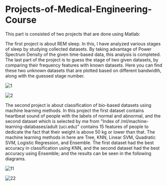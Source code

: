 # Projects-of-Medical-Engineering-Course
This part is consisted of two projects that are done using Matlab:

The first project is about REM sleep. In this, I have analyzed various stages of sleep by studying collected datasets. By taking advantage of Power Spectrum Density of the given time-based data, this analysis is completed. The last part of the project is to guess the stage of two given datasets, by comparing their frequency features with known datasets. Here you can find these two unknown datasets that are plotted based on different bandwidth, along with the guessed stage number. 

![1](https://github.com/user-attachments/assets/2232d7f5-0ad4-499b-9258-38e9076a95d4)

![2](https://github.com/user-attachments/assets/9b9ba689-c047-4f6a-be8e-7015e787ee0b)

The second project is about classification of bio-based datasets using machine learning methods. In this project the first dataset contains heartbeat sound of people with the labels of normal and abnormal, and the second dataset which is selected by me from "Index of /ml/machine-learning-databases/adult (uci.edu)" contains 15 features of people to dedicate the fact that their weight is above 50 kg or lower than that. The machine learning methods in here are Tree, KNN, Linear SVM, Quadratic SVM, Logistic Regression, and Ensemble. The first dataset had the best accuracy in classification using KNN, and the second dataset had the best accuracy using Ensemble; and the results can be seen in the following diagrams.

![11](https://github.com/user-attachments/assets/0d5175a3-bfaa-4c25-bb0c-f2379d4ee6e8)

![22](https://github.com/user-attachments/assets/9f822360-0671-4aac-8cc1-af33195944cd)
